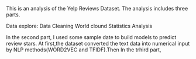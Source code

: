 This is an analysis of the Yelp Reviews Dataset. The analysis includes three parts.

Data explore: Data Cleaning
              World clound
              Statistics Analysis
              
In the second part, I used some sample date to build models to predict review stars. At first,the dataset converted the text data into numerical input by  NLP methods(WORD2VEC and TFIDF).Then 
In the trhird part,
